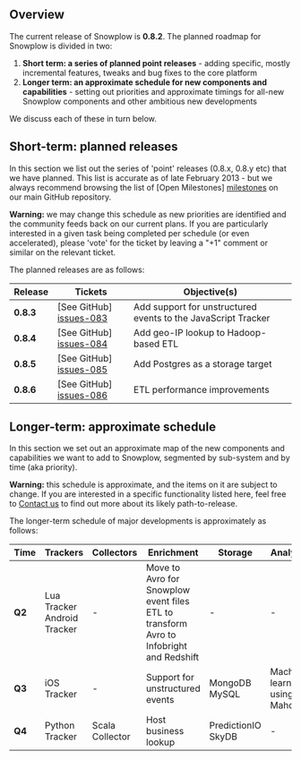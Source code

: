 ## Overview

The current release of Snowplow is **0.8.2**. The planned roadmap for Snowplow is divided in two:

1. **Short term: a series of planned point releases** - adding specific, mostly incremental features, tweaks and bug fixes to the core platform
2. **Longer term: an approximate schedule for new components and capabilities** - setting out priorities and approximate timings for all-new Snowplow components and other ambitious new developments

We discuss each of these in turn below.

## Short-term: planned releases

In this section we list out the series of 'point' releases (0.8.x, 0.8.y etc) that we have planned. This list is accurate as of late February 2013 - but we always recommend browsing the list of [Open Milestones] [milestones] on our main GitHub repository.

**Warning:** we may change this schedule as new priorities are identified and the community feeds back on our current plans. If you are particularly interested in a given task being completed per schedule (or even accelerated), please 'vote' for the ticket by leaving a "+1" comment or similar on the relevant ticket.

The planned releases are as follows:

| Release   | Tickets                   | Objective(s)                                                                                           |
|-----------|---------------------------|--------------------------------------------------------------------------------------------------------|
| **0.8.3** | [See GitHub] [issues-083] | Add support for unstructured events to the JavaScript Tracker |
| **0.8.4** | [See GitHub] [issues-084] | Add geo-IP lookup to Hadoop-based ETL                         |
| **0.8.5** | [See GitHub] [issues-085] | Add Postgres as a storage target |
| **0.8.6** | [See GitHub] [issues-086] | ETL performance improvements |

## Longer-term: approximate schedule

In this section we set out an approximate map of the new components and capabilities we want to add to Snowplow, segmented by sub-system and by time (aka priority).

**Warning:** this schedule is approximate, and the items on it are subject to change. If you are interested in a specific functionality listed here, feel free to [Contact us](Talk-to-us) to find out more about its likely path-to-release.

The longer-term schedule of major developments is approximately as follows:

| Time   | Trackers        | Collectors | Enrichment                                           | Storage              | Analytics |
|--------|-----------------|------------|------------------------------------------------------|----------------------|-----------|
| **Q2** | Lua Tracker<br>Android Tracker | -          | Move to Avro for Snowplow event files<br>ETL to transform Avro to Infobright and Redshift | -        | -         | 
| **Q3** | iOS Tracker     | -          | Support for unstructured events             | MongoDB<br>MySQL        | Machine-learning using Mahout         |
| **Q4** | Python Tracker  | Scala Collector | Host business lookup                                 | PredictionIO<br>SkyDB      | - | 

[milestones]: https://github.com/snowplow/snowplow/issues/milestones

[issues-083]: https://github.com/snowplow/snowplow/issues?milestone=20&state=open
[issues-084]: https://github.com/snowplow/snowplow/issues?milestone=17&state=open
[issues-085]: https://github.com/snowplow/snowplow/issues?milestone=19&state=open
[issues-086]: https://github.com/snowplow/snowplow/issues?milestone=22&state=open

[scalding]: https://github.com/twitter/scalding
[redshift]: http://aws.amazon.com/redshift/